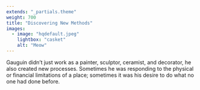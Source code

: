 ```yaml
---
extends: "_partials.theme"
weight: 700
title: "Discovering New Methods"
images:
  - image: "hqdefault.jpeg"
    lightbox: "casket"
    alt: "Meow"
---
```


Gauguin didn’t just work as a painter, sculptor, ceramist, and decorator, he also created new processes. Sometimes he was responding to the physical or financial limitations of a place; sometimes it was his desire to do what no one had done before.

